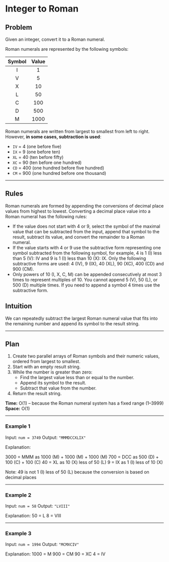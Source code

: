 # Integer to Roman

## Problem

Given an integer, convert it to a Roman numeral.

Roman numerals are represented by the following symbols:

| Symbol | Value |
| :----: | :---: |
|   I    |   1   |
|   V    |   5   |
|   X    |  10   |
|   L    |  50   |
|   C    |  100  |
|   D    |  500  |
|   M    | 1000  |

Roman numerals are written from largest to smallest from left to right. However, **in some cases, subtraction is used**:

- `IV` = 4 (one before five)
- `IX` = 9 (one before ten)
- `XL` = 40 (ten before fifty)
- `XC` = 90 (ten before one hundred)
- `CD` = 400 (one hundred before five hundred)
- `CM` = 900 (one hundred before one thousand)

---

## Rules

Roman numerals are formed by appending the conversions of decimal place values from highest to lowest. Converting a decimal place value into a Roman numeral has the following rules:

- If the value does not start with 4 or 9, select the symbol of the maximal value that can be subtracted from the input, append that symbol to the result, subtract its value, and convert the remainder to a Roman numeral.
- If the value starts with 4 or 9 use the subtractive form representing one symbol subtracted from the following symbol, for example, 4 is 1 (I) less than 5 (V): IV and 9 is 1 (I) less than 10 (X): IX. Only the following subtractive forms are used: 4 (IV), 9 (IX), 40 (XL), 90 (XC), 400 (CD) and 900 (CM).
- Only powers of 10 (I, X, C, M) can be appended consecutively at most 3 times to represent multiples of 10. You cannot append 5 (V), 50 (L), or 500 (D) multiple times. If you need to append a symbol 4 times use the subtractive form.

## Intuition

We can repeatedly subtract the largest Roman numeral value that fits into the remaining number and append its symbol to the result string.

---

## Plan

1. Create two parallel arrays of Roman symbols and their numeric values, ordered from largest to smallest.
2. Start with an empty result string.
3. While the number is greater than zero:
   - Find the largest value less than or equal to the number.
   - Append its symbol to the result.
   - Subtract that value from the number.
4. Return the result string.

**Time:** O(1) – because the Roman numeral system has a fixed range (1–3999)
**Space:** O(1)

---

### Example 1

Input: `num = 3749`
Output: `"MMMDCCXLIX"`

Explanation:

3000 = MMM as 1000 (M) + 1000 (M) + 1000 (M)
700 = DCC as 500 (D) + 100 (C) + 100 (C)
40 = XL as 10 (X) less of 50 (L)
9 = IX as 1 (I) less of 10 (X)

Note: 49 is not 1 (I) less of 50 (L) because the conversion is based on decimal places

---

### Example 2

Input: `num = 58`
Output: `"LVIII"`

Explanation:
50 = L
8 = VIII

---

### Example 3

Input: `num = 1994`
Output: `"MCMXCIV"`

Explanation:
1000 = M
900 = CM
90 = XC
4 = IV
